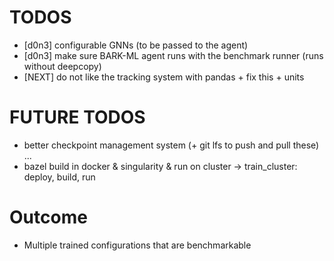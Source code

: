 # TODOS
- [d0n3] configurable GNNs (to be passed to the agent)
- [d0n3] make sure BARK-ML agent runs with the benchmark runner (runs without deepcopy)
- [NEXT] do not like the tracking system with pandas + fix this + units

# FUTURE TODOS
- better checkpoint management system (+ git lfs to push and pull these)
...
- bazel build in docker & singularity & run on cluster
-> train_cluster: deploy, build, run

# Outcome
- Multiple trained configurations that are benchmarkable